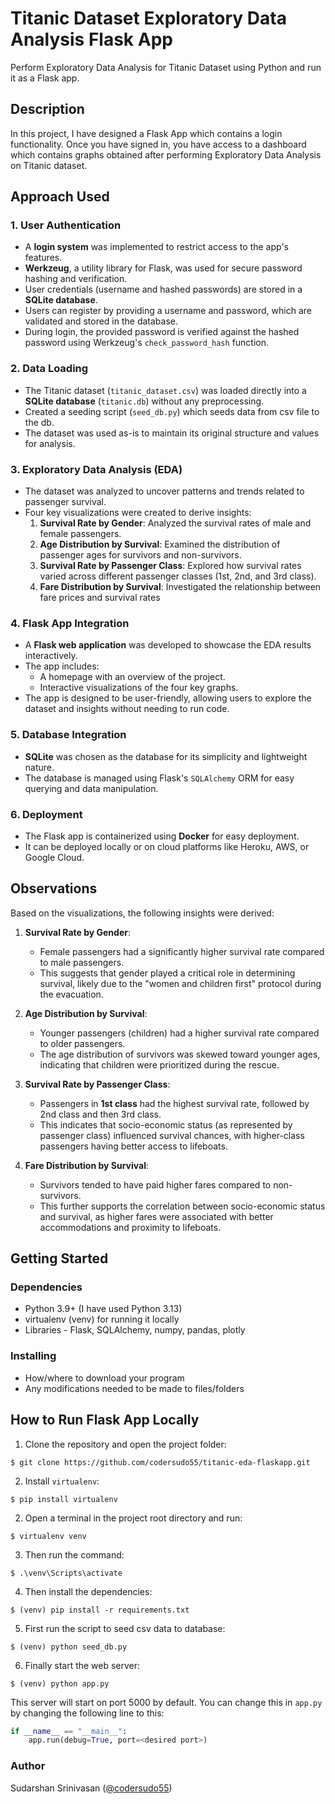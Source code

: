 # Titanic Dataset Exploratory Data Analysis Flask App

Perform Exploratory Data Analysis for Titanic Dataset using Python and run it as a Flask app.

## Description

In this project, I have designed a Flask App which contains a login functionality. Once you have signed in, you have access to a dashboard which contains graphs obtained after performing Exploratory Data Analysis on Titanic dataset.

## Approach Used
### 1. **User Authentication**
   - A **login system** was implemented to restrict access to the app's features.
   - **Werkzeug**, a utility library for Flask, was used for secure password hashing and verification.
   - User credentials (username and hashed passwords) are stored in a **SQLite database**.
   - Users can register by providing a username and password, which are validated and stored in the database.
   - During login, the provided password is verified against the hashed password using Werkzeug's `check_password_hash` function.


### 2. **Data Loading**
   - The Titanic dataset (`titanic_dataset.csv`) was loaded directly into a **SQLite database** (`titanic.db`) without any preprocessing.
   - Created a seeding script (`seed_db.py`) which seeds data from csv file to the db.
   - The dataset was used as-is to maintain its original structure and values for analysis.


### 3. **Exploratory Data Analysis (EDA)**
   - The dataset was analyzed to uncover patterns and trends related to passenger survival.
   - Four key visualizations were created to derive insights:
     1. **Survival Rate by Gender**: Analyzed the survival rates of male and female passengers.
     2. **Age Distribution by Survival**: Examined the distribution of passenger ages for survivors and non-survivors.
     3. **Survival Rate by Passenger Class**: Explored how survival rates varied across different passenger classes (1st, 2nd, and 3rd class).
     4. **Fare Distribution by Survival**: Investigated the relationship between fare prices and survival rates

### 4. **Flask App Integration**
   - A **Flask web application** was developed to showcase the EDA results interactively.
   - The app includes:
     - A homepage with an overview of the project.
     - Interactive visualizations of the four key graphs.
   - The app is designed to be user-friendly, allowing users to explore the dataset and insights without needing to run code.

### 5. **Database Integration**
   - **SQLite** was chosen as the database for its simplicity and lightweight nature.
   - The database is managed using Flask's `SQLAlchemy` ORM for easy querying and data manipulation.

### 6. **Deployment**
   - The Flask app is containerized using **Docker** for easy deployment.
   - It can be deployed locally or on cloud platforms like Heroku, AWS, or Google Cloud.

## Observations
Based on the visualizations, the following insights were derived:

1. **Survival Rate by Gender**:
   - Female passengers had a significantly higher survival rate compared to male passengers.
   - This suggests that gender played a critical role in determining survival, likely due to the "women and children first" protocol during the evacuation.

2. **Age Distribution by Survival**:
   - Younger passengers (children) had a higher survival rate compared to older passengers.
   - The age distribution of survivors was skewed toward younger ages, indicating that children were prioritized during the rescue.

3. **Survival Rate by Passenger Class**:
   - Passengers in **1st class** had the highest survival rate, followed by 2nd class and then 3rd class.
   - This indicates that socio-economic status (as represented by passenger class) influenced survival chances, with higher-class passengers having better access to lifeboats.

4. **Fare Distribution by Survival**:
   - Survivors tended to have paid higher fares compared to non-survivors.
   - This further supports the correlation between socio-economic status and survival, as higher fares were associated with better accommodations and proximity to lifeboats.


## Getting Started

### Dependencies

* Python 3.9+ (I have used Python 3.13)
* virtualenv (venv) for running it locally
* Libraries - Flask, SQLAlchemy, numpy, pandas, plotly

### Installing

* How/where to download your program
* Any modifications needed to be made to files/folders



## How to Run Flask App Locally

1. Clone the repository and open the project folder:
```
$ git clone https://github.com/codersudo55/titanic-eda-flaskapp.git

```

2. Install `virtualenv`:
```
$ pip install virtualenv
```
2. Open a terminal in the project root directory and run:
```
$ virtualenv venv
```
3. Then run the command:
```
$ .\venv\Scripts\activate
```
4. Then install the dependencies:
```
$ (venv) pip install -r requirements.txt
```
5. First run the script to seed csv data to database:
```
$ (venv) python seed_db.py
```
6. Finally start the web server:
```
$ (venv) python app.py
```
This server will start on port 5000 by default. You can change this in `app.py` by changing the following line to this:

```python
if __name__ == "__main__":
    app.run(debug=True, port=<desired port>)
```

### Author 
Sudarshan Srinivasan ([@codersudo55](https://www.github.com/codersudo55))

